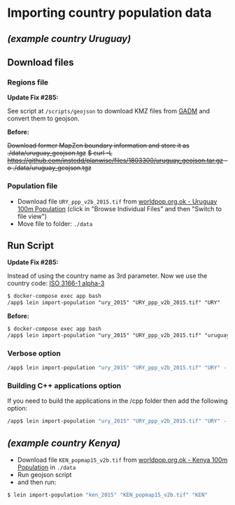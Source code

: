 # Importing country population data
## _(example country Uruguay)_

## Download files

### Regions file

__Update Fix #285:__

See script at `/scripts/geojson` to download KMZ files from [GADM](https://gadm.org/) and convert them to geojson.

__Before:__

~~Download former MapZen boundary information and store it as ./data/uruguay_geojson.tgz~~
~~$ curl -L https://github.com/instedd/planwise/files/1803300/uruguay_geojson.tar.gz -o ./data/uruguay_geojson.tgz~~

### Population file
* Download file `URY_ppp_v2b_2015.tif` from [worldpop.org.ok - Uruguay 100m Population](http://www.worldpop.org.uk/data/summary/?id=29) (click in "Browse Individual Files" and then "Switch to file view")
* Move file to folder: `./data`

## Run Script
__Update Fix #285:__

Instead of using the country name as 3rd parameter. Now we use the country code: [ISO 3166-1 alpha-3](https://en.wikipedia.org/wiki/ISO_3166-1_alpha-3) 
 
```diff
$ docker-compose exec app bash
/app$ lein import-population "ury_2015" "URY_ppp_v2b_2015.tif" "URY"
```

__Before:__
```diff
$ docker-compose exec app bash
/app$ lein import-population "ury_2015" "URY_ppp_v2b_2015.tif" "uruguay"
```

### Verbose option
```sh
/app$ lein import-population "ury_2015" "URY_ppp_v2b_2015.tif" "URY" --verbose
```

### Building C++ applications option
If you need to build the applications in the /cpp folder then add the following option:
```sh
/app$ lein import-population "ury_2015" "URY_ppp_v2b_2015.tif" "URY" --build-cpp
```

## _(example country Kenya)_

* Download file `KEN_popmap15_v2b.tif` from [worldpop.org.ok - Kenya 100m Population](http://www.worldpop.org.uk/data/summary/?id=29) in `./data`
* Run geojson script
* and then run:
```sh
$ lein import-population "ken_2015" "KEN_popmap15_v2b.tif" "KEN"
```

